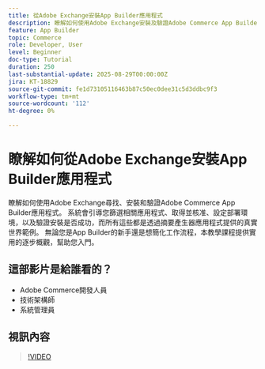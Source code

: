 ```yaml
---
title: 從Adobe Exchange安裝App Builder應用程式
description: 瞭解如何使用Adobe Exchange安裝及驗證Adobe Commerce App Builder應用程式。
feature: App Builder
topic: Commerce
role: Developer, User
level: Beginner
doc-type: Tutorial
duration: 250
last-substantial-update: 2025-08-29T00:00:00Z
jira: KT-18829
source-git-commit: fe1d73105116463b87c50ec0dee31c5d3ddbc9f3
workflow-type: tm+mt
source-wordcount: '112'
ht-degree: 0%

---
```



# 瞭解如何從Adobe Exchange安裝App Builder應用程式

瞭解如何使用Adobe Exchange尋找、安裝和驗證Adobe Commerce App Builder應用程式。 系統會引導您篩選相關應用程式、取得並核准、設定部署環境，以及驗證安裝是否成功，而所有這些都是透過摘要產生器應用程式提供的真實世界範例。 無論您是App Builder的新手還是想簡化工作流程，本教學課程提供實用的逐步概觀，幫助您入門。


## 這部影片是給誰看的？

- Adobe Commerce開發人員
- 技術架構師
- 系統管理員

## 視訊內容

>[!VIDEO](https://video.tv.adobe.com/v/3471513/?learn=on&enablevpops)
